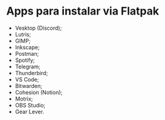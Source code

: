 # Apps para instalar via Flatpak
- Vesktop (Discord);
- Lutris;
- GIMP;
- Inkscape;
- Postman;
- Spotify;
- Telegram;
- Thunderbird;
- VS Code;
- Bitwarden;
- Cohesion (Notion);
- Motrix;
- OBS Studio;
- Gear Lever.